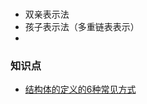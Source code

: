 ### 
* 双亲表示法
* 孩子表示法（多重链表表示）
* 





### 知识点

 * [结构体的定义的6种常见方式](https://blog.csdn.net/ly666888555/article/details/52206973)
